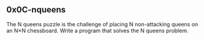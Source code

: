 ## 0x0C-nqueens

The N queens puzzle is the challenge of placing N non-attacking queens on an N×N chessboard. Write a program that solves the N queens problem.